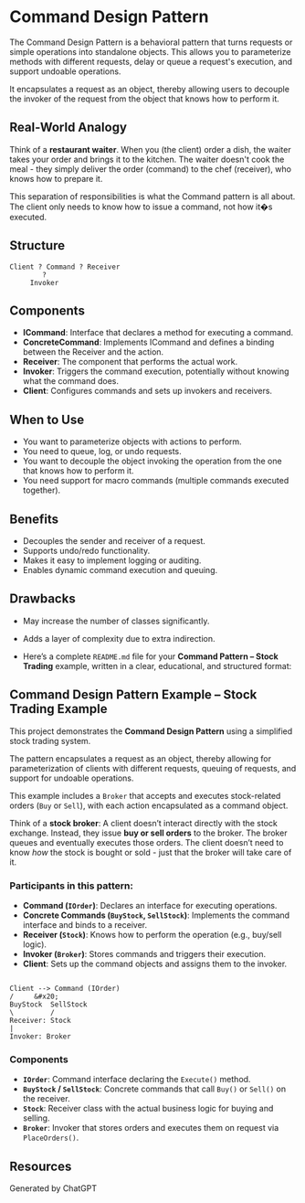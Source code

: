 # Command Design Pattern

The Command Design Pattern is a behavioral pattern that turns requests or simple operations into standalone objects.
This allows you to parameterize methods with different requests, delay or queue a request's execution,
and support undoable operations.

It encapsulates a request as an object, thereby allowing users to decouple the invoker of the request from the object that knows how to perform it.

## Real-World Analogy

Think of a **restaurant waiter**. When you (the client) order a dish, the waiter takes your order and brings it to the kitchen.
The waiter doesn't cook the meal - they simply deliver the order (command) to the chef (receiver), who knows how to prepare it.

This separation of responsibilities is what the Command pattern is all about.
The client only needs to know how to issue a command, not how it�s executed.

## Structure

```plaintext
Client ? Command ? Receiver
        ?
     Invoker
````

## Components

* **ICommand**: Interface that declares a method for executing a command.
* **ConcreteCommand**: Implements ICommand and defines a binding between the Receiver and the action.
* **Receiver**: The component that performs the actual work.
* **Invoker**: Triggers the command execution, potentially without knowing what the command does.
* **Client**: Configures commands and sets up invokers and receivers.

## When to Use

* You want to parameterize objects with actions to perform.
* You need to queue, log, or undo requests.
* You want to decouple the object invoking the operation from the one that knows how to perform it.
* You need support for macro commands (multiple commands executed together).

## Benefits

* Decouples the sender and receiver of a request.
* Supports undo/redo functionality.
* Makes it easy to implement logging or auditing.
* Enables dynamic command execution and queuing.

## Drawbacks

* May increase the number of classes significantly.
* Adds a layer of complexity due to extra indirection.

* Here’s a complete `README.md` file for your **Command Pattern – Stock Trading** example, written in a clear, educational, and structured format:

## Command Design Pattern Example – Stock Trading Example

This project demonstrates the **Command Design Pattern** using a simplified stock trading system.

The pattern encapsulates a request as an object, thereby allowing for parameterization of clients with different requests, queuing of requests, and support for undoable operations.

This example includes a `Broker` that accepts and executes stock-related orders (`Buy` or `Sell`), with each action encapsulated as a command object.

Think of a **stock broker**:
A client doesn’t interact directly with the stock exchange.
Instead, they issue **buy or sell orders** to the broker.
The broker queues and eventually executes those orders.
The client doesn’t need to know *how* the stock is bought or sold - just that the broker will take care of it.

### Participants in this pattern:

- **Command (`IOrder`)**: Declares an interface for executing operations.
- **Concrete Commands (`BuyStock`, `SellStock`)**: Implements the command interface and binds to a receiver.
- **Receiver (`Stock`)**: Knows how to perform the operation (e.g., buy/sell logic).
- **Invoker (`Broker`)**: Stores commands and triggers their execution.
- **Client**: Sets up the command objects and assigns them to the invoker.

```

Client --> Command (IOrder)
/     &#x20;
BuyStock  SellStock
\         /
Receiver: Stock
|
Invoker: Broker

```

### Components

- **`IOrder`**: Command interface declaring the `Execute()` method.
- **`BuyStock` / `SellStock`**: Concrete commands that call `Buy()` or `Sell()` on the receiver.
- **`Stock`**: Receiver class with the actual business logic for buying and selling.
- **`Broker`**: Invoker that stores orders and executes them on request via `PlaceOrders()`.

## Resources

Generated by ChatGPT

